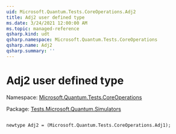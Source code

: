 ```yaml
---
uid: Microsoft.Quantum.Tests.CoreOperations.Adj2
title: Adj2 user defined type
ms.date: 3/24/2021 12:00:00 AM
ms.topic: managed-reference
qsharp.kind: udt
qsharp.namespace: Microsoft.Quantum.Tests.CoreOperations
qsharp.name: Adj2
qsharp.summary: ''
---
```


# Adj2 user defined type

Namespace: [Microsoft.Quantum.Tests.CoreOperations](xref:Microsoft.Quantum.Tests.CoreOperations)

Package: [Tests.Microsoft.Quantum.Simulators](https://nuget.org/packages/Tests.Microsoft.Quantum.Simulators)




```qsharp

newtype Adj2 = (Microsoft.Quantum.Tests.CoreOperations.Adj1);
```

